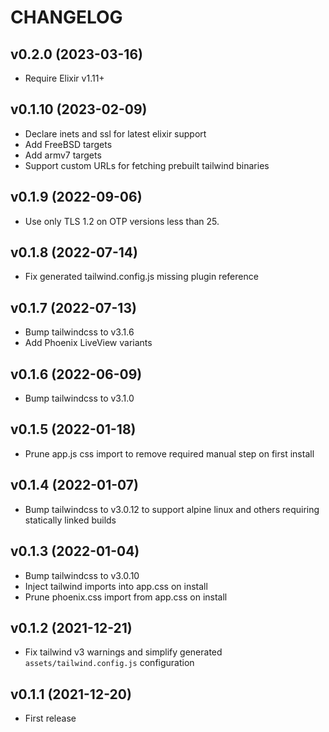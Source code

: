 # CHANGELOG

## v0.2.0 (2023-03-16)
* Require Elixir v1.11+

## v0.1.10 (2023-02-09)
* Declare inets and ssl for latest elixir support
* Add FreeBSD targets
* Add armv7 targets
* Support custom URLs for fetching prebuilt tailwind binaries

## v0.1.9 (2022-09-06)

* Use only TLS 1.2 on OTP versions less than 25.

## v0.1.8 (2022-07-14)

* Fix generated tailwind.config.js missing plugin reference

## v0.1.7 (2022-07-13)

* Bump tailwindcss to v3.1.6
* Add Phoenix LiveView variants

## v0.1.6 (2022-06-09)

* Bump tailwindcss to v3.1.0

## v0.1.5 (2022-01-18)

* Prune app.js css import to remove required manual step on first install

## v0.1.4 (2022-01-07)

* Bump tailwindcss to v3.0.12 to support alpine linux and others requiring statically linked builds

## v0.1.3 (2022-01-04)

* Bump tailwindcss to v3.0.10
* Inject tailwind imports into app.css on install
* Prune phoenix.css import from app.css on install

## v0.1.2 (2021-12-21)

* Fix tailwind v3 warnings and simplify generated `assets/tailwind.config.js` configuration

## v0.1.1 (2021-12-20)

* First release
